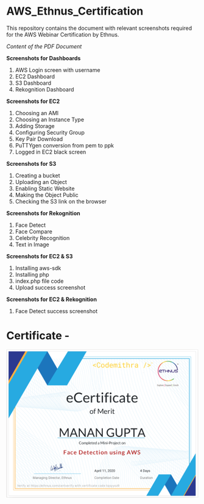 # AWS_Ethnus_Certification
This repository contains the document with relevant screenshots required for the AWS Webinar Certification by Ethnus.

*Content of the PDF Document* 

**Screenshots for Dashboards**
1. AWS Login screen with username
2. EC2 Dashboard
3. S3 Dashboard
4. Rekognition Dashboard

**Screenshots for EC2**
1. Choosing an AMI
2. Choosing an Instance Type
3. Adding Storage
4. Configuring Security Group
5. Key Pair Download
6. PuTTYgen conversion from pem to ppk
7. Logged in EC2 black screen


**Screenshots for S3**
1. Creating a bucket
2. Uploading an Object
3. Enabling Static Website
4. Making the Object Public
5. Checking the S3 link on the browser

**Screenshots for Rekognition**
1. Face Detect
2. Face Compare
3. Celebrity Recognition
4. Text in Image

**Screenshots for EC2 & S3**
1. Installing aws-sdk
2. Installing php
3. index.php file code
4. Upload success screenshot

**Screenshots for EC2 & Rekognition**
1. Face Detect success screenshot

# Certificate - 
![Manan Gupta](AWS_certificate.png)
